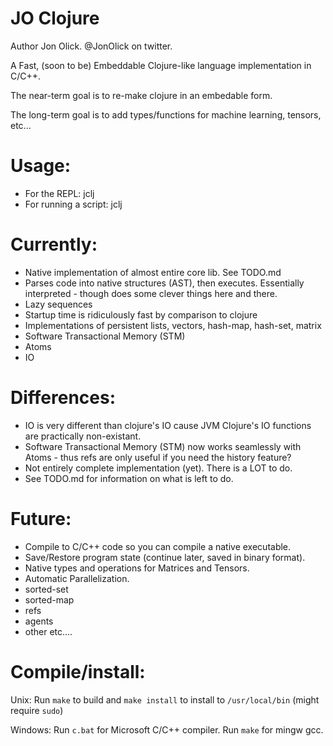 # JO Clojure

Author Jon Olick. @JonOlick on twitter. 

A Fast, (soon to be) Embeddable Clojure-like language implementation in C/C++. 

The near-term goal is to re-make clojure in an embedable form. 

The long-term goal is to add types/functions for machine learning, tensors, etc... 

# Usage:
* For the REPL: jclj
* For running a script: jclj <file>

# Currently:
* Native implementation of almost entire core lib. See TODO.md
* Parses code into native structures (AST), then executes. Essentially interpreted - though does some clever things here and there. 
* Lazy sequences
* Startup time is ridiculously fast by comparison to clojure
* Implementations of persistent lists, vectors, hash-map, hash-set, matrix
* Software Transactional Memory (STM)
* Atoms
* IO

# Differences:
* IO is very different than clojure's IO cause JVM Clojure's IO functions are practically non-existant. 
* Software Transactional Memory (STM) now works seamlessly with Atoms - thus refs are only useful if you need the history feature?
* Not entirely complete implementation (yet). There is a LOT to do.
* See TODO.md for information on what is left to do.

# Future:
* Compile to C/C++ code so you can compile a native executable. 
* Save/Restore program state (continue later, saved in binary format). 
* Native types and operations for Matrices and Tensors. 
* Automatic Parallelization.
* sorted-set
* sorted-map
* refs
* agents
* other etc....

# Compile/install:

Unix:
Run `make` to build and `make install` to install to `/usr/local/bin` (might require `sudo`)

Windows:
Run `c.bat` for Microsoft C/C++ compiler. Run `make` for mingw gcc.
